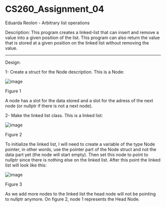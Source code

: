 # CS260_Assignment_04
Eduarda Reolon - Arbitrary list operations

Description: This program creates a linked-list that can insert and remove a value into a given position of the list. This program can also return the value that is stored at a given position on the linked list without removing the value. 

---------------------------------------------------------------------------------------------------

Design: 

1- Create a struct for the Node description. This is a Node:

![image](https://github.com/dudareolon/CS260_Assignment_04/assets/102680672/0559feee-1f6b-4e2a-8a97-62877bec0c27)

Figure 1

A node has a slot for the data stored and a slot for the adress of the next node (or nullptr if there is not a next node).

2- Make the linked list class. This is a linked list:

![image](https://github.com/dudareolon/CS260_Assignment_04/assets/102680672/c0daa417-4969-4db2-83c6-c2f76aa93582)

Figure 2

To initialize the linked list, I will need to create a variable of the type Node pointer, in other words, use the pointer part of the Node struct and not the data part yet (the node will start empty). Then set this node to point to nullptr since there is nothing else on the linked list. After this point the linked list will look like this:

![image](https://github.com/dudareolon/CS260_Assignment_04/assets/102680672/41a0a5e8-25f1-4ad8-b22c-5d443edb784a)

Figure 3

As we add more nodes to the linked list the head node will not be pointing to nullptr anymore. On figure 2, node 1 represents the Head Node. 






